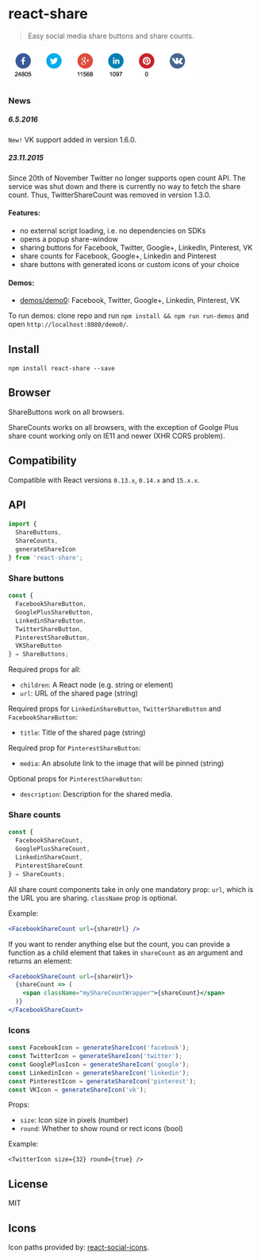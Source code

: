 # react-share

> Easy social media share buttons and share counts.

<img src="example.png" alt="Share buttons and counts example" height="72" />

### News

##### 6.5.2016

`New!` VK support added in version 1.6.0.

##### 23.11.2015

Since 20th of November Twitter no longer supports open count API. The service
was shut down and there is currently no way to fetch the share count.
Thus, TwitterShareCount was removed in version 1.3.0.

#### Features:
* no external script loading, i.e. no dependencies on SDKs
* opens a popup share-window
* sharing buttons for Facebook, Twitter, Google+, LinkedIn, Pinterest, VK
* share counts for Facebook, Google+, Linkedin and Pinterest
* share buttons with generated icons or custom icons of your choice

#### Demos:

* [demos/demo0](demos/demo0): Facebook, Twitter, Google+, Linkedin, Pinterest, VK

To run demos: clone repo and run `npm install && npm run run-demos`
and open `http://localhost:8080/demo0/`.

## Install

```shell
npm install react-share --save
```

## Browser

ShareButtons work on all browsers.

ShareCounts works on all browsers, with the exception of Goolge Plus share count
working only on IE11 and newer (XHR CORS problem).

## Compatibility

Compatible with React versions `0.13.x`, `0.14.x` and `15.x.x`.

## API

```js
import {
  ShareButtons,
  ShareCounts,
  generateShareIcon
} from 'react-share';
```

### Share buttons

```js
const {
  FacebookShareButton,
  GooglePlusShareButton,
  LinkedinShareButton,
  TwitterShareButton,
  PinterestShareButton,
  VKShareButton
} = ShareButtons;
```

Required props for all:

* `children`: A React node (e.g. string or element)
* `url`: URL of the shared page (string)


Required props for `LinkedinShareButton`, `TwitterShareButton`
and `FacebookShareButton`:

* `title`: Title of the shared page (string)

Required prop for `PinterestShareButton`:

* `media`: An absolute link to the image that will be pinned (string)

Optional props for `PinterestShareButton`:

* `description`: Description for the shared media.

### Share counts

```js
const {
  FacebookShareCount,
  GooglePlusShareCount,
  LinkedinShareCount,
  PinterestShareCount
} = ShareCounts;
```

All share count components take in only one mandatory prop: `url`, which is the
URL you are sharing. `className` prop is optional.

Example:

```jsx
<FacebookShareCount url={shareUrl} />
```

If you want to render anything else but the count,
you can provide a function as a child element that takes in `shareCount` as an
argument and returns an element:

```jsx
<FacebookShareCount url={shareUrl}>
  {shareCount => (
    <span className="myShareCountWrapper">{shareCount}</span>
  )}
</FacebookShareCount>
```

### Icons

```js
const FacebookIcon = generateShareIcon('facebook');
const TwitterIcon = generateShareIcon('twitter');
const GooglePlusIcon = generateShareIcon('google');
const LinkedinIcon = generateShareIcon('linkedin');
const PinterestIcon = generateShareIcon('pinterest');
const VKIcon = generateShareIcon('vk');
```

Props:

* `size`: Icon size in pixels (number)
* `round`: Whether to show round or rect icons (bool)

Example:
```
<TwitterIcon size={32} round={true} />
```

## License

MIT

## Icons

Icon paths provided by:
[react-social-icons](https://github.com/jaketrent/react-social-icons).
